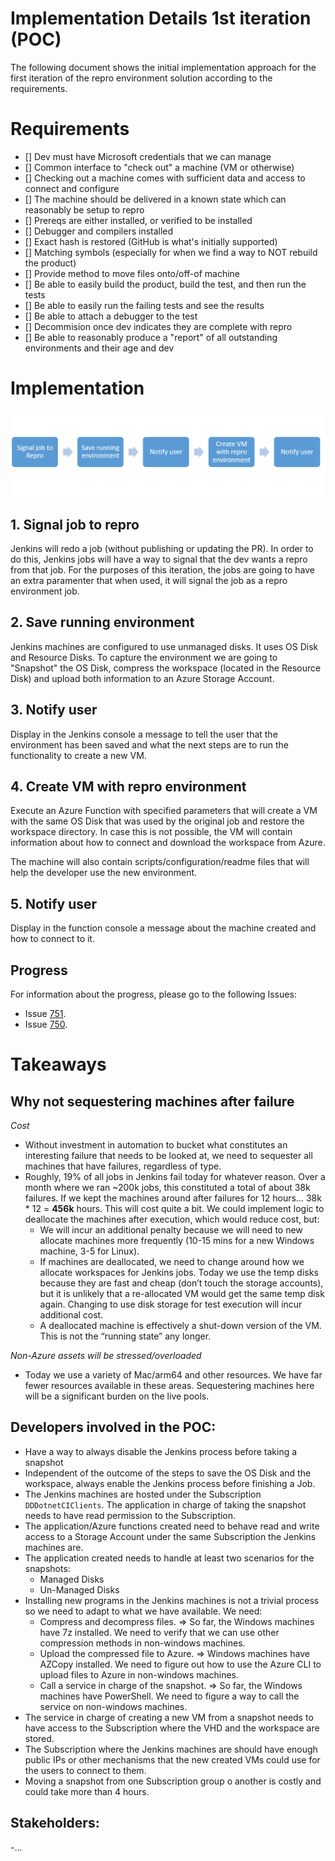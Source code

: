 # Implementation Details 1st iteration (POC)
The following document shows the initial implementation approach for the first iteration of the repro environment solution according to the requirements.

# Requirements
- [] Dev must have Microsoft credentials that we can manage
- [] Common interface to "check out" a machine (VM or otherwise)
- [] Checking out a machine comes with sufficient data and access to connect and configure 
- [] The machine should be delivered in a known state which can reasonably be setup to repro
- [] Prereqs are either installed, or verified to be installed
- [] Debugger and compilers installed
- [] Exact hash is restored (GitHub is what's initially supported)
- [] Matching symbols (especially for when we find a way to NOT rebuild the product)
- [] Provide method to move files onto/off-of machine
- [] Be able to easily build the product, build the test, and then run the tests
- [] Be able to easily run the failing tests and see the results
- [] Be able to attach a debugger to the test
- [] Decommision once dev indicates they are complete with repro
- [] Be able to reasonably produce a "report" of all outstanding environments and their age and dev

# Implementation 
![Implementation](./implementation.PNG?raw=true)

## 1. Signal job to repro
Jenkins will redo a job (without publishing or updating the PR). In order to do this, Jenkins jobs will have a way to signal that the dev wants a repro from that job. For the purposes of this iteration, the jobs are going to have an extra paramenter that when used, it will signal the job as a repro environment job.

## 2. Save running environment
Jenkins machines are configured to use unmanaged disks. It uses OS Disk and Resource Disks. To capture the environment we are going to "Snapshot" the OS Disk, compress the workspace (located in the Resource Disk) and upload both information to an Azure Storage Account.

## 3. Notify user
Display in the Jenkins console a message to tell the user that the environment has been saved and what the next steps are to run the functionality to create a new VM.

## 4. Create VM with repro environment
Execute an Azure Function with specified parameters that will create a VM with the same OS Disk that was used by the original job and restore the workspace directory. 
In case this is not possible, the VM will contain information about how to connect and download the workspace from Azure.

The machine will also contain scripts/configuration/readme files that will help the developer use the new environment.

## 5. Notify user
Display in the function console a message about the machine created and how to connect to it.

## Progress
For information about the progress, please go to the following Issues:
- Issue [751](https://github.com/dotnet/core-eng/issues/751).
- Issue [750](https://github.com/dotnet/core-eng/issues/750).

# Takeaways

## Why not sequestering machines after failure
*Cost*
-	Without investment in automation to bucket what constitutes an interesting failure that needs to be looked at, we need to sequester all machines that have failures, regardless of type.
- Roughly, 19% of all jobs in Jenkins fail today for whatever reason. Over a month where we ran ~200k jobs, this constituted a total of about 38k failures. If we kept the machines around after failures for 12 hours…
38k * 12 = **456k** hours. This will cost quite a bit. We could implement logic to deallocate the machines after execution, which would reduce cost, but:
  - We will incur an additional penalty because we will need to new allocate machines more frequently (10-15 mins for a new Windows machine, 3-5 for Linux).
  - If machines are deallocated, we need to change around how we allocate workspaces for Jenkins jobs. Today we use the temp disks because they are fast and cheap (don’t touch the storage accounts), but it is unlikely that a re-allocated VM would get the same temp disk again. Changing to use disk storage for test execution will incur additional cost.
  - A deallocated machine is effectively a shut-down version of the VM.  This is not the “running state” any longer.

*Non-Azure assets will be stressed/overloaded*
- Today we use a variety of Mac/arm64 and other resources. We have far fewer resources available in these areas. Sequestering machines here will be a significant burden on the live pools.

## Developers involved in the POC:
- Have a way to always disable the Jenkins process before taking a snapshot
- Independent of the outcome of the steps to save the OS Disk and the workspace, always enable the Jenkins process before finishing a Job.
- The Jenkins machines are hosted under the Subscription `DDDotnetCIClients`. The application in charge of taking the snapshot needs to have read permission to the Subscription.
- The application/Azure functions created need to behave read and write access to a Storage Account under the same Subscription the Jenkins machines are.
- The application created needs to handle at least two scenarios for the snapshots: 
  - Managed Disks
  - Un-Managed Disks
- Installing new programs in the Jenkins machines is not a trivial process so we need to adapt to what we have available. We need:
  - Compress and decompress files. => So far, the Windows machines have 7z installed. We need to verify that we can use other compression methods in non-windows machines.
  - Upload the compressed file to Azure. => Windows machines have AZCopy installed. We need to figure out how to use the Azure CLI to upload files to Azure in non-windows machines.
  - Call a service in charge of the snapshot. => So far, the Windows machines have PowerShell. We need to figure a way to call the service on non-windows machines.
- The service in charge of creating a new VM from a snapshot needs to have access to the Subscription where the VHD and the workspace are stored.
- The Subscription where the Jenkins machines are should have enough public IPs or other mechanisms that the new created VMs could use for the users to connect to them.
- Moving a snapshot from one Subscription group o another is costly and could take more than 4 hours.

## Stakeholders:
-...

